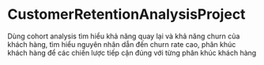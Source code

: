 # CustomerRetentionAnalysisProject

Dùng cohort analysis tìm hiểu khả năng quay lại và khả năng churn của khách hàng, tìm hiểu nguyên nhân dẫn đến churn rate cao, phân khúc khách hàng để các chiến lược tiếp cận đúng với từng phân khúc khách hàng
